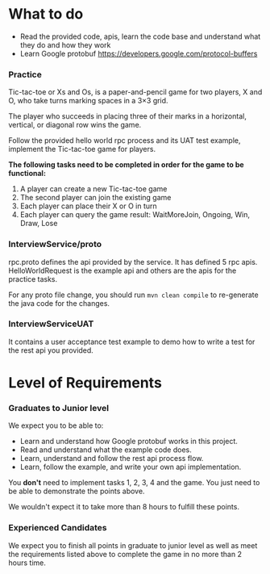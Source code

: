 # What to do

* Read the provided code, apis, learn the code base and understand what they do and how they work
* Learn Google protobuf https://developers.google.com/protocol-buffers

### Practice
Tic-tac-toe or Xs and Os, is a paper-and-pencil game for two players, X and O, who take turns marking spaces in a 3×3 grid.

The player who succeeds in placing three of their marks in a horizontal, vertical, or diagonal row wins the game.

Follow the provided hello world rpc process and its UAT test example, implement the Tic-tac-toe game for players.

__The following tasks need to be completed in order for the game to be functional:__
1. A player can create a new Tic-tac-toe game
2. The second player can join the existing game
3. Each player can place their X or O in turn
4. Each player can query the game result: WaitMoreJoin, Ongoing, Win, Draw, Lose


### InterviewService/proto
rpc.proto defines the api provided by the service. It has defined 5 rpc apis. HelloWorldRequest is the example api and others are the apis for the practice tasks.

For any proto file change, you should run `mvn clean compile` to re-generate the java code for the changes.
  
### InterviewServiceUAT
It contains a user acceptance test example to demo how to write a test for the rest api you provided.

# Level of Requirements

### Graduates to Junior level
We expect you to be able to:
* Learn and understand how Google protobuf works in this project.
* Read and understand what the example code does.
* Learn, understand and follow the rest api process flow.
* Learn, follow the example, and write your own api implementation.

You **don't** need to implement tasks 1, 2, 3, 4 and the game. You just need to be able to demonstrate the points above.

We wouldn't expect it to take more than 8 hours to fulfill these points.

### Experienced Candidates
We expect you to finish all points in graduate to junior level as well as meet the requirements listed above to complete the game in no more than 2 hours time.
